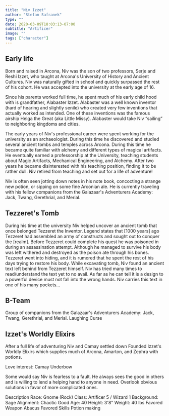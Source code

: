 ```yaml
---
title: "Niv Izzet"
author: "Stefan Safranek"
type: ""
date: 2020-03-09T18:03:13-07:00
subtitle: "Artificer"
image: ""
tags: ["character"]
---
```



## Early life
Born and raised in Arcona, Niv was the son of two professors, Serje and Reshi Izzet, who taught at Arcona's University of History and Ancient Cultures. Niv was naturally gifted in school and quickly surpassed the rest of his cohort. He was accepted into the university at the early age of 16.

Since his parents worked full time, he spent much of his early child hood with is grandfather, Alabaster Izzet. Alabaster was a well known inventor (hard of hearing and slightly senile) who created very few inventions that actually worked as intended. One of these inventions was the famous airship Helga the Great (aka Little Missy). Alabaster would take Niv “sailing” to neighboring kingdoms and cities.

The early years of Niv's professional career were spent working for the university as an archaeologist. During this time he discovered and studied several ancient tombs and temples across Arcona. During this time he became quite familiar with alchemy and different types of magical artifacts. He eventually earned a professorship at the University, teaching students about Magic Artifacts, Mechanical Engineering, and Alchemy. After two years he became disinterested with his teaching position, finding it to be rather dull. Niv retired from teaching and set out for a life of adventure!

Niv is often seen jotting down notes in his note book, concocting a strange new potion, or sipping on some fine Arconian ale. He is currently traveling with his fellow companions from the Galazaar's Adventurers Academy: Jack, Twang, Gerethrial, and Merial.

## Tezzeret's Tomb
During his time at the university Niv helped uncover an ancient tomb that once belonged Tezzeret the Inventor. Legend states that [1000 years] ago Tezzeret had assembled an army of constructs and sought out to conquer the [realm].  Before Tezzeret could complete his quest he was poisoned in during an assassination attempt. Although he managed to survive his body was left withered and destroyed as the poison ate through his bones. Tezzeret went into hiding, and it is rumored that he spent the rest of his days trying to restore his body. While excavating tomb, Niv found an ancient text left behind from Tezzeret himself. Niv has tried many times to read/understand the text yet to no avail. As far as he can tell it is a design to a powerful device must not fall into the wrong hands. Niv carries this text in one of his many pockets…

## B-Team
Group of companions from the Galazaar's Adventurers Academy: Jack, Twang, Gerethrial, and Merial.
Laughing Curse

## Izzet's Worldly Elixirs
After a full life of adventuring Niv and Camay settled down
Founded Izzet's Worldly Elixirs which supplies much of Arcona, Amarton, and Zephra with potions.



Love interest: Camay Underbow

Some would say Niv is fearless to a fault. He always sees the good in others and is willing to lend a helping hand to anyone in need.
Overlook obvious solutions in favor of more complicated ones.

Description
Race: Gnome (Rock)
Class: Artificer 5 / Wizard 1
Background: Sage
Alignment: Chaotic Good
Age: 40
Height: 3'8"
Weight: 40 lbs
Favored Weapon Abacus
Favored Skills Potion making
